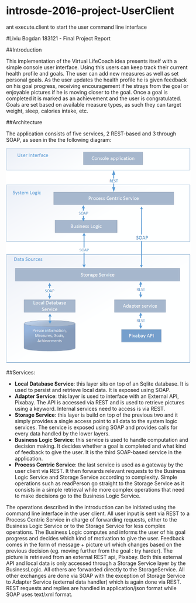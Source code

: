 # introsde-2016-project-UserClient

ant execute.client to start the user command line interface

#Liviu Bogdan 183121 - Final Project Report 

##Introduction

This implementation of the Virtual LifeCoach idea presents itself with a simple console user interface. Using this users can keep track their current health profile and goals. The user can add new measures as well as set personal goals. As the user updates the health profile he is given feedback on his goal progress, receiving encouragement if he strays from the goal or enjoyable pictures if he is moving closer to the goal. Once a goal is completed it is marked as an achievement and the user is congratulated. Goals are set based on available measure types, as such they can target weight, sleep, calories intake, etc. 

##Architecture

The application consists of five services, 2 REST-based and 3 through SOAP, as seen in the the following diagram:

![Alt text](architecture.png?raw=true "Architecture")

##Services:

* **Local Database Service**:  this layer sits on top of an Sqlite database. It is used to persist and retrieve local data. It is exposed using SOAP.
* **Adapter Service**: this layer is used to interface with an External API, Pixabay. The API is accessed via REST and is used to retrieve pictures using a keyword. Internal services need to access is via REST.
* **Storage Service**: this layer is build on top of the previous two and it simply provides a single access point to all data to 
the system logic services. The service is exposed using SOAP and provides calls for every data handled by the lower layers.
* **Business Logic Service**: this service is used to handle computation and decision making. It decides whether a goal is completed and what kind of feedback to give the user. It is the third SOAP-based service in the application.
* **Process Centric Service**: the last service is used as a gateway by the user client via REST. It then forwards relevant requests to the Business Logic Service and Storage Service according to complexity. Simple operations such as readPerson go straight to the Storage Service as it consists in a simple retrieval while more complex operations that need to make decisions go to the Business Logic Service.

The operations described in the introduction can be initiated using the command line interface in the user client.
All user input is sent via REST to a Process Centric Service in charge of forwarding requests, either to the Business Logic Service or to the Storage Service for less complex operations. 
The Business Logic computes and informs the user of his goal progress and decides which kind of motivation to give the user. Feedback comes in the form of message + picture url which changes based on the previous decision (eg. moving further from the goal : try harder). The picture is retrieved from an external REST api, Pixabay. Both this external API and local data is only accessed through a Storage Service layer by the BusinessLogic. All others are forwarded directly to the StorageService. 
All other exchanges are done via SOAP with the exception of Storage Service to Adapter Service (external data handler) which is again done via REST.  REST requests and replies are handled in application/json format while SOAP uses text/xml format.
